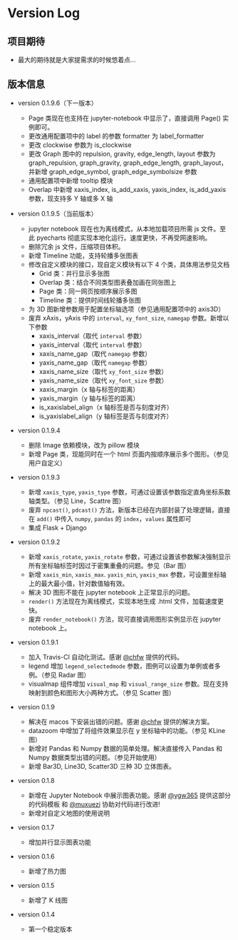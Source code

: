 # Version Log

## 项目期待

* 最大的期待就是大家提需求的时候悠着点...


## 版本信息

* version 0.1.9.6（下一版本）
    * Page 类现在也支持在 jupyter-notebook 中显示了，直接调用 Page() 实例即可。
    * 更改通用配置项中的 label 的参数 formatter 为 label_formatter
    * 更改 clockwise 参数为 is_clockwise
    * 更改 Graph 图中的 repulsion, gravity, edge_length, layout 参数为 graph_repulsion, graph_gravity, graph_edge_length, graph_layout，并新增 graph_edge_symbol, graph_edge_symbolsize 参数
    * 通用配置项中新增 tooltip 模块
    * Overlap 中新增 xaxis_index, is_add_xaxis, yaxis_index, is_add_yaxis 参数，现支持多 Y 轴或多 X 轴

* version 0.1.9.5（当前版本）
    * jupyter notebook 现在也为离线模式，从本地加载项目所需 js 文件。至此 pyecharts 彻底实现本地化运行。速度更快，不再受网速影响。
    * 删除冗余 js 文件，压缩项目体积。
    * 新增 Timeline 功能，支持轮播多张图表
    * 修改自定义模块的接口，现自定义模块有以下 4 个类，具体用法参见文档
        * Grid 类：并行显示多张图
        * Overlap 类：结合不同类型图表叠加画在同张图上
        * Page 类：同一网页按顺序展示多图
        * Timeline 类：提供时间线轮播多张图
    * 为 3D 图新增参数用于配置坐标轴选项（参见通用配置项中的 axis3D）
    * 废弃 xAxis，yAxis 中的 `interval`, `xy_font_size`, `namegap` 参数。新增以下参数
        * xaxis_interval（取代 `interval` 参数）
        * yaxis_interval（取代 `interval` 参数）
        * xaxis_name_gap（取代 `namegap` 参数）
        * yaxis_name_gap（取代 `namegap` 参数）
        * xaxis_name_size（取代 `xy_font_size` 参数）
        * yaxis_name_size（取代 `xy_font_size` 参数）
        * xaxis_margin（x 轴与标签的距离）
        * yaxis_margin（y 轴与标签的距离）
        * is_xaxislabel_align（x 轴标签是否与刻度对齐）
        * is_yaxislabel_align（y 轴标签是否与刻度对齐）

* version 0.1.9.4
    * 删除 Image 依赖模块，改为 pillow 模块
    * 新增 Page 类，现能同时在一个 html 页面内按顺序展示多个图形。（参见用户自定义）

* version 0.1.9.3
    * 新增 `xaxis_type`, `yaxis_type` 参数，可通过设置该参数指定直角坐标系数轴类型。（参见 Line，Scattre 图）
    * 废弃 `npcast()`, `pdcast()` 方法，新版本已经在内部封装了处理逻辑，直接在 `add()` 中传入 `numpy`, `pandas` 的 `index`，`values` 属性即可
    * 集成 Flask + Django

* version 0.1.9.2
    * 新增 `xaxis_rotate`, `yaxis_rotate` 参数，可通过设置该参数解决强制显示所有坐标轴标签时因过于密集重叠的问题。参见（Bar 图）
    * 新增 `xaxis_min`, `xaxis_max`. `yaxis_min`, `yaxis_max` 参数，可设置坐标轴上的最大最小值，针对数值轴有效。
    * 解决 3D 图形不能在 jupyter notebook 上正常显示的问题。
    * `render()` 方法现在为离线模式，实现本地生成 .html 文件，加载速度更快。
    * 废弃 `render_notebook()` 方法，现可直接调用图形实例显示在 jupyter notebook 上。

* version 0.1.9.1
    * 加入 Travis-CI 自动化测试。感谢 [@chfw](https://github.com/chfw) 提供的代码。  
    * legend 增加 `legend_selectedmode` 参数，图例可以设置为单例或者多例。（参见 Radar 图）
    * visualmap 组件增加 `visual_map` 和 `visual_range_size` 参数。现在支持映射到颜色和图形大小两种方式。（参见 Scatter 图）

* version 0.1.9
    * 解决在 macos 下安装出错的问题。感谢 [@chfw](https://github.com/chfw) 提供的解决方案。
    * datazoom 中增加了将组件效果显示在 y 坐标轴中的功能。（参见 KLine 图）
    * 新增对 Pandas 和 Numpy 数据的简单处理。解决直接传入 Pandas 和 Numpy 数据类型出错的问题。（参见开始使用）
    * 新增 Bar3D, Line3D, Scatter3D 三种 3D 立体图表。

* version 0.1.8  
    * 新增在 Jupyter Notebook 中展示图表功能。感谢 [@ygw365](https://github.com/ygw365) 提供这部分的代码模板 和 [@muxuezi](https://github.com/muxuezi) 协助对代码进行改进!
    * 新增对自定义地图的使用说明  

* version 0.1.7  
    * 增加并行显示图表功能

* version 0.1.6  
    * 新增了热力图

* version 0.1.5  
    * 新增了 K 线图

* version 0.1.4  
    * 第一个稳定版本
    